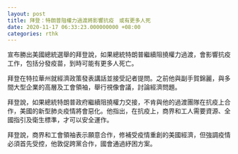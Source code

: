 ```yaml
---
layout: post
title: 拜登：特朗普阻權力過渡將影響抗疫　或有更多人死
date: 2020-11-17 06:33:23.000000000 +08:00
categories: rthk
---
```


宣布勝出美國總統選舉的拜登說，如果總統特朗普繼續阻撓權力過渡，會影響抗疫工作，包括分發疫苗，到時可能有更多人死亡。

拜登在特拉華州就經濟政策發表講話並接受記者提問。之前他與副手賀錦麗，與多間大型企業的高層及工會領袖，舉行視像會議，討論經濟問題。

拜登說，如果總統特朗普政府繼續阻撓權力交接，不肯與他的過渡團隊在抗疫上合作，美國的新型肺炎疫情將會惡化。他指出，在抗疫上，商界和工人需要資源、全國指引及衛生標準，才可以安全運作。

拜登說，商界和工會領袖表示願意合作，修補受疫情重創的美國經濟，但強調疫情必須首先受控，他敦促跨黨合作，國會通過紓困方案。
